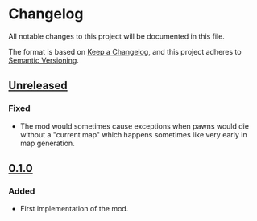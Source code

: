 # Changelog

All notable changes to this project will be documented in this file.

The format is based on [Keep a Changelog](https://keepachangelog.com/en/1.0.0/),
and this project adheres to [Semantic Versioning](https://semver.org/spec/v2.0.0.html).

## [Unreleased]

### Fixed

-   The mod would sometimes cause exceptions when pawns would die without a "current map" which happens sometimes like very early in map generation.

## [0.1.0]

### Added

-   First implementation of the mod.

[Unreleased]: https://github.com/ilyvion/retain-strip-on-death/compare/v0.1.0...HEAD
[0.1.0]: https://github.com/ilyvion/retain-strip-on-death/releases/tag/v0.1.0
